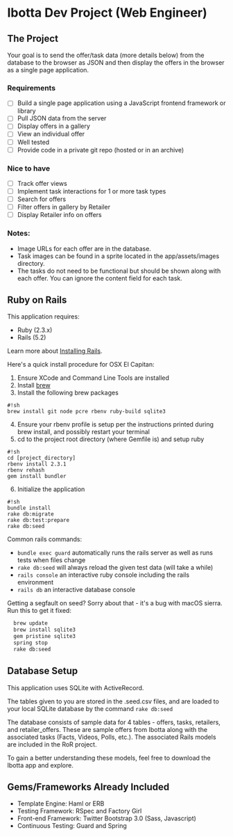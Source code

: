 Ibotta Dev Project (Web Engineer)
=========

The Project
---
Your goal is to send the offer/task data (more details below) from the
database to the browser as JSON and then display the offers in the
browser as a single page application.

### Requirements
 * [ ] Build a single page application using a JavaScript frontend framework or library
 * [ ] Pull JSON data from the server
 * [ ] Display offers in a gallery
 * [ ] View an individual offer
 * [ ] Well tested
 * [ ] Provide code in a private git repo (hosted or in an archive)

### Nice to have
 * [ ] Track offer views
 * [ ] Implement task interactions for 1 or more task types
 * [ ] Search for offers
 * [ ] Filter offers in gallery by Retailer
 * [ ] Display Retailer info on offers

### Notes:

 * Image URLs for each offer are in the database.
 * Task images can be found in a sprite located in the app/assets/images directory.
 * The tasks do not need to be functional but should be shown along with each offer. You can ignore the content field for each task.


Ruby on Rails
---

This application requires:

* Ruby (2.3.x)
* Rails (5.2)

Learn more about [Installing Rails](http://railsapps.github.io/installing-rails.html).

Here's a quick install procedure for OSX El Capitan:

1. Ensure XCode and Command Line Tools are installed
2. Install [brew](http://brew.sh/)
3. Install the following brew packages
```
#!sh
brew install git node pcre rbenv ruby-build sqlite3
```
4. Ensure your rbenv profile is setup per the instructions printed during brew install, and possibly restart your terminal
5. cd to the project root directory (where Gemfile is) and setup ruby
```
#!sh
cd [project_directory]
rbenv install 2.3.1
rbenv rehash
gem install bundler
```
6. Initialize the application
```
#!sh
bundle install
rake db:migrate
rake db:test:prepare
rake db:seed
```

Common rails commands:
* ```bundle exec guard``` automatically runs the rails server as well as runs tests when files change
* ```rake db:seed``` will always reload the given test data (will take a while)
* ```rails console``` an interactive ruby console including the rails environment
* ```rails db``` an interactive database console

Getting a segfault on seed?
Sorry about that - it's a bug with macOS sierra. Run this to get it fixed:

```sh
  brew update
  brew install sqlite3
  gem pristine sqlite3
  spring stop
  rake db:seed
```

Database Setup
---

This application uses SQLite with ActiveRecord.

The tables given to you are stored in the .seed.csv files, and are
loaded to your local SQLite database by the command ```rake db:seed```

The database consists of sample data for 4 tables - offers, tasks,
retailers, and retailer_offers. These are sample offers from Ibotta
along with the associated tasks (Facts, Videos, Polls, etc.). The
associated Rails models are included in the RoR project.

To gain a better understanding these models, feel free to download
the Ibotta app and explore.

Gems/Frameworks Already Included
---
* Template Engine: Haml or ERB
* Testing Framework: RSpec and Factory Girl
* Front-end Framework: Twitter Bootstrap 3.0 (Sass, Javascript)
* Continuous Testing: Guard and Spring
